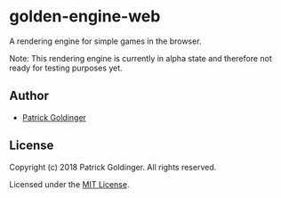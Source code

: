 # golden-engine-web
A rendering engine for simple games in the browser.

Note: This rendering engine is currently in alpha state and therefore not ready for testing purposes yet.

## Author
* [Patrick Goldinger](https://github.com/patrickgold)

## License
Copyright (c) 2018 Patrick Goldinger. All rights reserved.

Licensed under the [MIT License](LICENSE).
